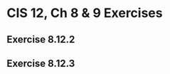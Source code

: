 # CIS 12, Ch 8 & 9 Exercises

<h2>Exercise 8.12.2</h2>

<h2>Exercise 8.12.3</h2>

<h2></h2>

<h2></h2>

<h2></h2>

<h2></h2>

<h2></h2>

<h2></h2>

<h2></h2>

<h2></h2>
